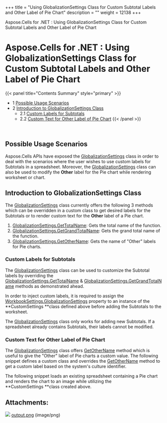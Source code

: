 +++
title = "Using GlobalizationSettings Class for Custom Subtotal Labels and Other Label of Pie Chart" 
description = "" 
weight = 12138 
+++

Aspose.Cells for .NET : Using GlobalizationSettings Class for Custom Subtotal Labels and Other Label of Pie Chart  

# Aspose.Cells for .NET : Using GlobalizationSettings Class for Custom Subtotal Labels and Other Label of Pie Chart


{{< panel title="Contents Summary" style="primary" >}}
*   1 [Possible Usage Scenarios](#UsingGlobalizationSettingsClassforCustomSubtotalLabelsandOtherLabelofPieChart-PossibleUsageScenarios)
*   2 [Introduction to GlobalizationSettings Class](#UsingGlobalizationSettingsClassforCustomSubtotalLabelsandOtherLabelofPieChart-IntroductiontoGlobalizationSettingsClass)
    *   2.1 [Custom Labels for Subtotals](#UsingGlobalizationSettingsClassforCustomSubtotalLabelsandOtherLabelofPieChart-CustomLabelsforSubtotals)
    *   2.2 [Custom Text for Other Label of Pie Chart](#UsingGlobalizationSettingsClassforCustomSubtotalLabelsandOtherLabelofPieChart-CustomTextforOtherLabelofPieChart)
{{< /panel >}}
 

 

## Possible Usage Scenarios

Aspose.Cells APIs have exposed the [GlobalizationSettings](https://apireference.aspose.com/net/cells/aspose.cells/globalizationsettings) class in order to deal with the scenarios where the user wishes to use custom labels for Subtotals in a spreadsheet. Moreover, the [GlobalizationSettings](https://apireference.aspose.com/net/cells/aspose.cells/globalizationsettings) class can also be used to modify the **Other** label for the Pie chart while rendering worksheet or chart.

## Introduction to GlobalizationSettings Class

The [GlobalizationSettings](https://apireference.aspose.com/net/cells/aspose.cells/globalizationsettings) class currently offers the following 3 methods which can be overridden in a custom class to get desired labels for the Subtotals or to render custom text for the **Other** label of a Pie chart.

1.  [GlobalizationSettings.GetTotalName](https://apireference.aspose.com/net/cells/aspose.cells/globalizationsettings/methods/gettotalname): Gets the total name of the function.
2.  [GlobalizationSettings.GetGrandTotalName](https://apireference.aspose.com/net/cells/aspose.cells/globalizationsettings/methods/getgrandtotalname): Gets the grand total name of the function.
3.  [GlobalizationSettings.GetOtherName](https://apireference.aspose.com/net/cells/aspose.cells/globalizationsettings/methods/getothername): Gets the name of "Other" labels for Pie charts.

### Custom Labels for Subtotals

The [GlobalizationSettings](https://apireference.aspose.com/net/cells/aspose.cells/globalizationsettings) class can be used to customize the Subtotal labels by overriding the [GlobalizationSettings.GetTotalName](https://apireference.aspose.com/net/cells/aspose.cells/globalizationsettings/methods/gettotalname) & [GlobalizationSettings.GetGrandTotalName](https://apireference.aspose.com/net/cells/aspose.cells/globalizationsettings/methods/getgrandtotalname) methods as demonstrated ahead.

  
In order to inject custom labels, it is required to assign the [WorkbookSettings.GlobalizationSettings](https://apireference.aspose.com/net/cells/aspose.cells/workbooksettings/properties/globalizationsettings) property to an instance of the **CustomSettings **class defined above before adding the Subtotals to the worksheet.

The [GlobalizationSettings](https://apireference.aspose.com/net/cells/aspose.cells/globalizationsettings) class only works for adding new Subtotals. If a spreadsheet already contains Subtotals, their labels cannot be modified.

### Custom Text for Other Label of Pie Chart

The [GlobalizationSettings](https://apireference.aspose.com/net/cells/aspose.cells/globalizationsettings) class offers [GetOtherName](https://apireference.aspose.com/net/cells/aspose.cells/globalizationsettings/methods/getothername) method which is useful to give the "Other" label of Pie charts a custom value. The following snippet defines a custom class and overrides the [GetOtherName](https://apireference.aspose.com/net/cells/aspose.cells/globalizationsettings/methods/getothername) method to get a custom label based on the system's culture identifier.

  
The following snippet loads an existing spreadsheet containing a Pie chart and renders the chart to an image while utilizing the **CustomSettings **class created above.

## Attachments:

![](https://docs2.aspose.com/cells/net/images/icons/bullet_blue.gif) [output.png](https://docs2.aspose.com/cells/net/attachments/5013574/5115147.png) (image/png)  

